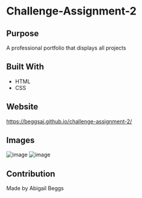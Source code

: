 # Challenge-Assignment-2

## Purpose
A professional portfolio that displays all projects

## Built With
* HTML
* CSS

## Website
https://beggsaj.github.io/challenge-assignment-2/

## Images
![image](https://user-images.githubusercontent.com/91335294/138599295-3db1f928-c297-4c06-9aea-d694ade1cce4.png)
![image](https://user-images.githubusercontent.com/91335294/138599314-6840a0f6-7f98-4dca-84c3-216f3c6177a3.png)

## Contribution
Made by Abigail Beggs
